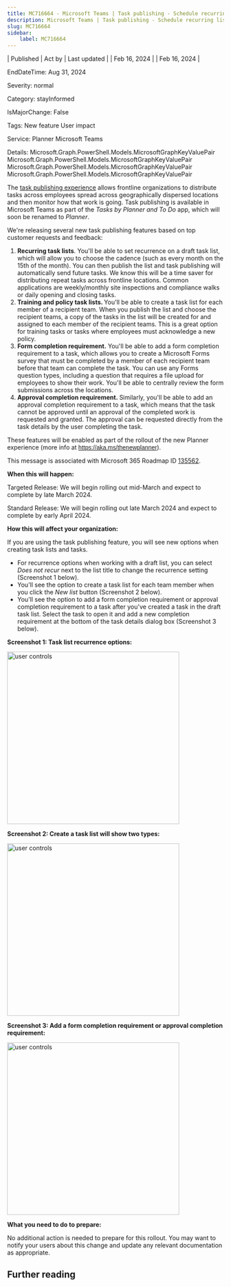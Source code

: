 ```yaml
---
title: MC716664 - Microsoft Teams | Task publishing - Schedule recurring lists and several top requests
description: Microsoft Teams | Task publishing - Schedule recurring lists and several top requests
slug: MC716664
sidebar:
    label: MC716664
---
```


| Published | Act by | Last updated |
| Feb 16, 2024 |  | Feb 16, 2024 |

EndDateTime: Aug 31, 2024

Severity: normal

Category: stayInformed

IsMajorChange: False

Tags: New feature User impact

Service: Planner Microsoft Teams

Details: Microsoft.Graph.PowerShell.Models.MicrosoftGraphKeyValuePair Microsoft.Graph.PowerShell.Models.MicrosoftGraphKeyValuePair Microsoft.Graph.PowerShell.Models.MicrosoftGraphKeyValuePair Microsoft.Graph.PowerShell.Models.MicrosoftGraphKeyValuePair

<p>The <a href="https://aka.ms/taskpublishinginplanner" target="_blank">task publishing experience</a>&nbsp;allows frontline organizations to distribute tasks across employees spread across geographically dispersed locations and then monitor how that work is going. Task publishing is available in Microsoft Teams as part of the <i>Tasks by Planner and To Do</i>&nbsp;app, which will soon be renamed to <i>Planner</i>.</p><p>We're releasing several new task publishing features based on top customer requests and feedback:&nbsp;</p><ol><li><b>Recurring task lists</b>. You'll be able to set recurrence on a draft task list, which will allow you to choose the cadence (such as every month on the 15th of the month). You can then publish the list and task publishing will automatically send future tasks. We know this will be a time saver for distributing repeat tasks across frontline locations. Common applications are weekly/monthly site inspections and compliance walks or daily opening and closing tasks.
</li><li><b>Training and policy task lists. </b>You'll be able to create a task list for each member of a recipient team. When you publish the list and choose the recipient teams, a copy of the tasks in the list will be created for and assigned to each member of the recipient teams. This is a great option for training tasks or tasks where employees must acknowledge a new policy.</li><li><b>Form completion requirement.</b>&nbsp;You'll be able to add a form completion requirement to a task, which allows you to create a Microsoft Forms survey that must be completed by a member of each recipient team before that team can complete the task.&nbsp;You can use any Forms question types, including a question that requires a file upload for employees to show their work. You'll be able to centrally review the form submissions across the locations.</li><li><b>Approval completion requirement.&nbsp;</b>Similarly, you'll be able to add an approval completion requirement to a task, which means that the task cannot be approved until an approval of the completed work is requested and granted. The approval can be requested directly from the task details by the user completing the task.&nbsp;</li></ol><p>These features will be enabled as part of the rollout of the new Planner experience (more info at&nbsp;<a href="https://aka.ms/thenewplanner" target="_blank" style="font-family: sans-serif; font-weight: 400; background-color: rgb(255, 255, 255);">https://aka.ms/thenewplanner</a>).</p><p>This message is associated with Microsoft 365 Roadmap ID <a href="https://www.microsoft.com/microsoft-365/roadmap?filters=&amp;searchterms=135562" target="_blank">135562</a>.</p>
<p><b>When this will happen:</b></p>

<p>Targeted Release: We will begin rolling out mid-March and expect to complete by late March 2024.<br></p><p>Standard Release: We will begin rolling out late March 2024 and expect to complete by early April 2024.</p><p><b>How this will affect your organization:</b><br></p>

<p>If you are using the task publishing feature, you will see new options when creating task lists and tasks.</p><ul><li>For recurrence options when working with a draft list, you can select <i>Does not recur </i>next to the list title to change the recurrence setting (Screenshot 1 below).</li><li>You'll see the option to create a task list for each team member when you click the <i>New list</i> button (Screenshot 2 below).</li><li>You'll see the option to add a form completion requirement or approval completion requirement to a task after you've created a task in the draft task list. Select the task to open it and add a new completion requirement at the bottom of the task details dialog box (Screenshot 3 below).&nbsp;</li></ul><p><b>Screenshot 1: Task list recurrence options:</b></p>
<p><img src="https://img-prod-cms-rt-microsoft-com.akamaized.net/cms/api/am/imageFileData/RW1hBQv?ver=2339" style="width: 400px;" alt="user controls"><br></p><p><b>Screenshot 2: Create a task list will show two types:</b></p><p><img src="https://img-prod-cms-rt-microsoft-com.akamaized.net/cms/api/am/imageFileData/RW1hrDP?ver=6378" style="width: 400px;" alt="user controls"></p><p><b>Screenshot 3: Add a form completion requirement or approval completion requirement:</b></p><p><img src="https://img-prod-cms-rt-microsoft-com.akamaized.net/cms/api/am/imageFileData/RW1hzbs?ver=243e" style="width: 400px;" alt="user controls"><br></p><p><b>What you need to do to prepare:</b></p>
<p>No additional action is needed to prepare for this rollout. You may want to notify your users about this change and update any relevant documentation as appropriate.</p>

## Further reading
